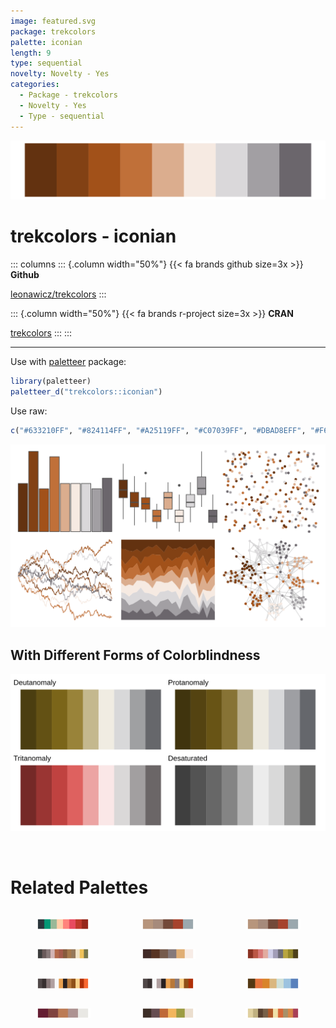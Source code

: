 ```yaml
---
image: featured.svg
package: trekcolors
palette: iconian
length: 9
type: sequential
novelty: Novelty - Yes
categories:
  - Package - trekcolors
  - Novelty - Yes
  - Type - sequential
---
```


![](featured.svg)

# trekcolors - iconian 

::: columns
::: {.column width="50%"}
{{< fa brands github size=3x >}}
**Github**

[leonawicz/trekcolors](https://github.com/leonawicz/trekcolors)
:::

::: {.column width="50%"}
{{< fa brands r-project size=3x >}}
**CRAN**

[trekcolors](https://CRAN.R-project.org/package=trekcolors)
:::
:::

<hr> 

Use with [paletteer](https://emilhvitfeldt.github.io/paletteer/) package:

```r
library(paletteer)
paletteer_d("trekcolors::iconian")
```

Use raw:

```r
c("#633210FF", "#824114FF", "#A25119FF", "#C07039FF", "#DBAD8EFF", "#F6EAE2FF", "#DAD8DAFF", "#A29FA3FF", "#6B666CFF")
``` 

![](examples.png) <br>

## With Different Forms of Colorblindness

![](colorblind.svg) 

<br>

# Related Palettes

<div class="list" style="display: grid; grid-template-columns: auto auto auto;"> <figure class="figure">
<a href="../../awtools/a_palette/"> <img src="../../awtools/a_palette/featured.svg" style="width: 100%;" class="figure-img"></a>
</figure> <figure class="figure">
<a href="../../ButterflyColors/hamadryas_feronia/"> <img src="../../ButterflyColors/hamadryas_feronia/featured.svg" style="width: 100%;" class="figure-img"></a>
</figure> <figure class="figure">
<a href="../../ButterflyColors/hamadryas_feronia/"> <img src="../../ButterflyColors/hamadryas_feronia/featured.svg" style="width: 100%;" class="figure-img"></a>
</figure> <figure class="figure">
<a href="../../impressionist.colors/chanteuse_de_cafe_concert/"> <img src="../../impressionist.colors/chanteuse_de_cafe_concert/featured.svg" style="width: 100%;" class="figure-img"></a>
</figure> <figure class="figure">
<a href="../../colRoz/e_kingii/"> <img src="../../colRoz/e_kingii/featured.svg" style="width: 100%;" class="figure-img"></a>
</figure> <figure class="figure">
<a href="../../feathers/oriole/"> <img src="../../feathers/oriole/featured.svg" style="width: 100%;" class="figure-img"></a>
</figure> <figure class="figure">
<a href="../../palettetown/houndoom/"> <img src="../../palettetown/houndoom/featured.svg" style="width: 100%;" class="figure-img"></a>
</figure> <figure class="figure">
<a href="../../palettetown/houndour/"> <img src="../../palettetown/houndour/featured.svg" style="width: 100%;" class="figure-img"></a>
</figure> <figure class="figure">
<a href="../../colRoz/uluru/"> <img src="../../colRoz/uluru/featured.svg" style="width: 100%;" class="figure-img"></a>
</figure> <figure class="figure">
<a href="../../tayloRswift/midnightsBloodMoon/"> <img src="../../tayloRswift/midnightsBloodMoon/featured.svg" style="width: 100%;" class="figure-img"></a>
</figure> <figure class="figure">
<a href="../../colRoz/ngadju/"> <img src="../../colRoz/ngadju/featured.svg" style="width: 100%;" class="figure-img"></a>
</figure> <figure class="figure">
<a href="../../palettetown/spinda/"> <img src="../../palettetown/spinda/featured.svg" style="width: 100%;" class="figure-img"></a>
</figure> 
</div>
